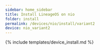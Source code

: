 ```yaml
---
sidebar: home_sidebar
title: Install LineageOS on nio
folder: install
permalink: /devices/nio/install/variant2
device: nio_variant2
---
```

{% include templates/device_install.md %}
